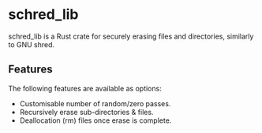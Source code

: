 # schred_lib

schred_lib is a Rust crate for securely erasing files and directories, similarly to GNU shred.

## Features

The following features are available as options:

* Customisable number of random/zero passes.
* Recursively erase sub-directories & files.
* Deallocation (rm) files once erase is complete.
